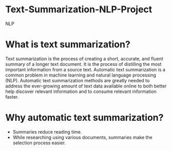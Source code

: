 # Text-Summarization-NLP-Project
NLP
# What is text summarization?
Text summarization is the process of creating a short, accurate, and fluent summary of a longer text document. It is the process of distilling the most important information from a source text. Automatic text summarization is a common problem in machine learning and natural language processing (NLP). Automatic text summarization methods are greatly needed to address the ever-growing amount of text data available online to both better help discover relevant information and to consume relevant information faster.
# Why automatic text summarization?

- Summaries reduce reading time.
- While researching using various documents, summaries make the selection process easier.
